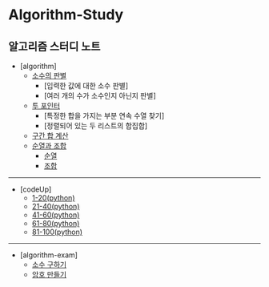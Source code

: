 # Algorithm-Study
알고리즘 스터디 노트
---
* [algorithm]
  * [소수의 판별](https://github.com/thkim0118/Algorithm-Study/blob/main/algorithm/primeNumber.md)
    * [입력한 값에 대한 소수 판별]
    * [여러 개의 수가 소수인지 아닌지 판별]
  * [투 포인터](https://github.com/thkim0118/Algorithm-Study/blob/main/algorithm/primeNumber.md#투-포인터)
    * [특정한 합을 가지는 부분 연속 수열 찾기]
    * [정렬되어 있는 두 리스트의 합집합]
  * [구간 합 계산](https://github.com/thkim0118/Algorithm-Study/blob/main/algorithm/arraySum.md)
  * [순열과 조합](https://github.com/thkim0118/Algorithm-Study/blob/main/algorithm/permutation_combination.md)
    * [순열](https://github.com/thkim0118/Algorithm-Study/blob/main/algorithm/permutation_combination.md#순열)
    * [조합](https://github.com/thkim0118/Algorithm-Study/blob/main/algorithm/permutation_combination.md#조합)
---
* [codeUp]
  * [1-20(python)](https://github.com/thkim0118/Algorithm-Study/blob/main/codeUp/1-20(python).md)
  * [21-40(python)](https://github.com/thkim0118/Algorithm-Study/blob/main/codeUp/21-40(python).md)
  * [41-60(python)](https://github.com/thkim0118/Algorithm-Study/blob/main/codeUp/41-60(python).md)
  * [61-80(python)](https://github.com/thkim0118/Algorithm-Study/blob/main/codeUp/61-80(python).md)
  * [81-100(python)](https://github.com/thkim0118/Algorithm-Study/blob/main/codeUp/81-100(python).md)
---
* [algorithm-exam]
  * [소수 구하기](https://github.com/thkim0118/Algorithm-Study/blob/main/algorithm-exam/getPrimeNumber.md)
  * [암호 만들기](https://github.com/thkim0118/Algorithm-Study/blob/main/algorithm-exam/makePassword.md)

